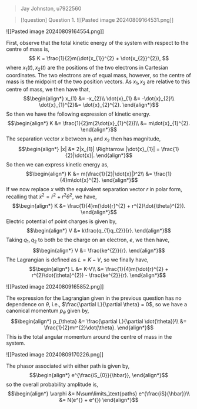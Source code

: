 >Jay Johnston, u7922560

>[!question] Question 1.
>![[Pasted image 20240809164531.png]]

![[Pasted image 20240809164554.png]]

First, observe that the total kinetic energy of the system with respect to the centre of mass is,
$$
K = \frac{1}{2}m(\dot{x_{1}}^{2} + \dot{x_{2}}^{2}),
$$
where $x_1(t),x_2(t)$ are the positions of the two electrons in Cartesian coordinates. The two electrons are of equal mass, however, so the centre of mass is the midpoint of the two position vectors. As $x_1,x_2$ are relative to this centre of mass, we then have that,
$$\begin{align*}
x_{1} &= -x_{2}\\
\dot{x}_{1} &= -\dot{x}_{2}\\
\dot{x}_{1}^{2}&= \dot{x}_{2}^{2}.
\end{align*}$$
So then we have the following expression of kinetic energy.
$$\begin{align*}
K &= \frac{1}{2}m(2\dot{x}_{1}^{2})\\
&= m\dot{x}_{1}^{2}.
\end{align*}$$
The separation vector $x$ between $x_{1}$ and $x_{2}$ then has magnitude,
$$\begin{align*}
|x| &= 2|x_{1}| \Rightarrow |\dot{x}_{1}| = \frac{1}{2}|\dot{x}|.
\end{align*}$$
So then we can express kinetic energy as,
$$\begin{align*}
K &= m(\frac{1}{2}|\dot{x}|)^2\\
&= \frac{1}{4}m\dot{x}^{2}.
\end{align*}$$
If we now replace $x$ with the equivalent separation vector $r$ in polar form, recalling that $\dot{x}^{2} = \dot{r}^{2} + r^{2}\dot{\theta}^{2}$, we have,
$$\begin{align*}
K &= \frac{1}{4}m(\dot{r}^{2} + r^{2}\dot{\theta}^{2}).
\end{align*}$$
Electric potential of point charges is given by,
$$\begin{align*}
V &= k\frac{q_{1}q_{2}}{r}.
\end{align*}$$
Taking $q_1,q_2$ to both be the charge on an electron, $e$, we then  have,
$$\begin{align*}
V &= \frac{ke^{2}}{r}.
\end{align*}$$
The Lagrangian is defined as $L = K-V$, so we finally have,
$$\begin{align*}
L &= K-V\\
&= \frac{1}{4}m(\dot{r}^{2} + r^{2}\dot{\theta}^{2}) - \frac{ke^{2}}{r}.
\end{align*}$$

![[Pasted image 20240809165852.png]]

The expression for the Lagrangian given in the previous question has no dependence on $\theta$, i.e., $\frac{\partial L}{\partial \theta} = 0$, so we have a canonical momentum $p_{\theta}$ given by,
$$\begin{align*}
p_{\theta} &= \frac{\partial L}{\partial \dot{\theta}}\\
&= \frac{1}{2}mr^{2}\dot{\theta}.
\end{align*}$$
This is the total angular momentum around the centre of mass in the system.

![[Pasted image 20240809170226.png]]

The phasor associated with either path is given by,
$$\begin{align*}
e^{\frac{iS_{0}}{\hbar}},
\end{align*}$$
so the overall probability amplitude is,
$$\begin{align*}
\varphi &= N\sum\limits_\text{paths} e^{\frac{iS}{\hbar}}\\
&= N(e^{} + e^{})
\end{align*}$$
